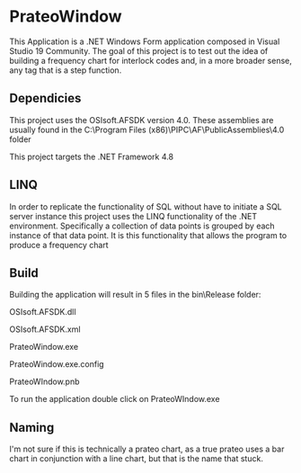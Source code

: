 # PrateoWindow

This Application is a .NET Windows Form application composed in Visual Studio 19 Community.  The goal of this project is to test out the idea of building a frequency chart for interlock codes and, in a more broader sense, any tag that is a step function.

## Dependicies
This project uses the OSIsoft.AFSDK version 4.0.  These assemblies are usually found in the C:\Program Files (x86)\PIPC\AF\PublicAssemblies\4.0 folder

This project targets the .NET Framework 4.8

## LINQ
In order to replicate the functionality of SQL without have to initiate a SQL server instance this project uses the LINQ functionality of the .NET environment.  Specifically a collection of data points is grouped by each instance of that data point.  It is this functionality that allows the program to produce a frequency chart

## Build
Building the application will result in 5 files in the bin\Release folder:

OSIsoft.AFSDK.dll

OSIsoft.AFSDK.xml

PrateoWindow.exe

PrateoWindow.exe.config

PrateoWIndow.pnb

To run the application double click on PrateoWIndow.exe

## Naming
I'm not sure if this is technically a prateo chart, as a true prateo uses a bar chart in conjunction with a line chart, but that is the name that stuck.
